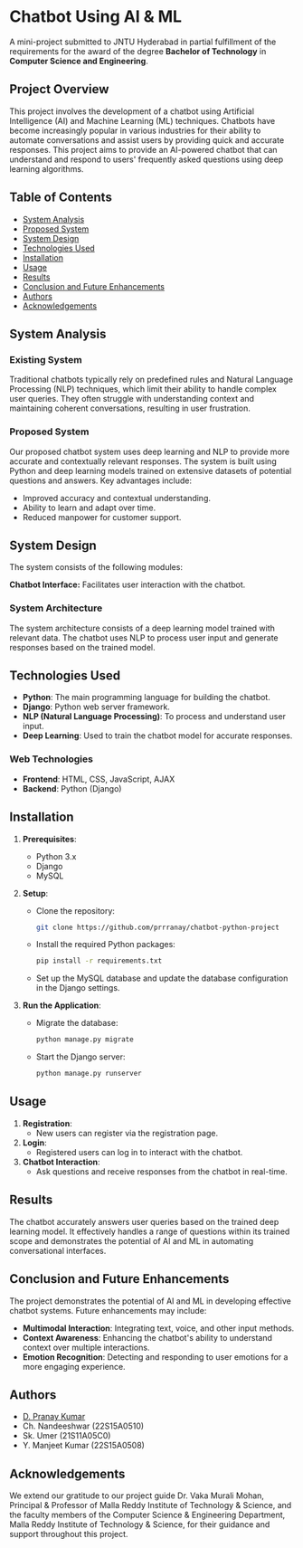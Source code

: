 # Chatbot Using AI & ML

A mini-project submitted to JNTU Hyderabad in partial fulfillment of the requirements for the award of the degree **Bachelor of Technology** in **Computer Science and Engineering**.

## Project Overview

This project involves the development of a chatbot using Artificial Intelligence (AI) and Machine Learning (ML) techniques. Chatbots have become increasingly popular in various industries for their ability to automate conversations and assist users by providing quick and accurate responses. This project aims to provide an AI-powered chatbot that can understand and respond to users' frequently asked questions using deep learning algorithms.

## Table of Contents

- [System Analysis](#system-analysis)
- [Proposed System](#proposed-system)
- [System Design](#system-design)
- [Technologies Used](#technologies-used)
- [Installation](#installation)
- [Usage](#usage)
- [Results](#results)
- [Conclusion and Future Enhancements](#conclusion-and-future-enhancements)
- [Authors](#authors)
- [Acknowledgements](#acknowledgements)

## System Analysis

### Existing System

Traditional chatbots typically rely on predefined rules and Natural Language Processing (NLP) techniques, which limit their ability to handle complex user queries. They often struggle with understanding context and maintaining coherent conversations, resulting in user frustration.

### Proposed System

Our proposed chatbot system uses deep learning and NLP to provide more accurate and contextually relevant responses. The system is built using Python and deep learning models trained on extensive datasets of potential questions and answers. Key advantages include:

- Improved accuracy and contextual understanding.
- Ability to learn and adapt over time.
- Reduced manpower for customer support.

## System Design

The system consists of the following modules:

**Chatbot Interface:** Facilitates user interaction with the chatbot.

### System Architecture

The system architecture consists of a deep learning model trained with relevant data. The chatbot uses NLP to process user input and generate responses based on the trained model.

## Technologies Used

- **Python**: The main programming language for building the chatbot.
- **Django**: Python web server framework.
- **NLP (Natural Language Processing)**: To process and understand user input.
- **Deep Learning**: Used to train the chatbot model for accurate responses.

### Web Technologies

- **Frontend**: HTML, CSS, JavaScript, AJAX
- **Backend**: Python (Django)

## Installation

1. **Prerequisites**:
   - Python 3.x
   - Django
   - MySQL

2. **Setup**:
   - Clone the repository:
     ```bash
     git clone https://github.com/prrranay/chatbot-python-project
     ```
   - Install the required Python packages:
     ```bash
     pip install -r requirements.txt
     ```
   - Set up the MySQL database and update the database configuration in the Django settings.

3. **Run the Application**:
   - Migrate the database:
     ```bash
     python manage.py migrate
     ```
   - Start the Django server:
     ```bash
     python manage.py runserver
     ```

## Usage

1. **Registration**:
   - New users can register via the registration page.
2. **Login**:
   - Registered users can log in to interact with the chatbot.
3. **Chatbot Interaction**:
   - Ask questions and receive responses from the chatbot in real-time.

## Results

The chatbot accurately answers user queries based on the trained deep learning model. It effectively handles a range of questions within its trained scope and demonstrates the potential of AI and ML in automating conversational interfaces.

## Conclusion and Future Enhancements

The project demonstrates the potential of AI and ML in developing effective chatbot systems. Future enhancements may include:

- **Multimodal Interaction**: Integrating text, voice, and other input methods.
- **Context Awareness**: Enhancing the chatbot's ability to understand context over multiple interactions.
- **Emotion Recognition**: Detecting and responding to user emotions for a more engaging experience.

## Authors

- [D. Pranay Kumar](https://github.com/prrranay)
- Ch. Nandeeshwar (22S15A0510)
- Sk. Umer (21S11A05C0)
- Y. Manjeet Kumar (22S15A0508)

## Acknowledgements

We extend our gratitude to our project guide Dr. Vaka Murali Mohan, Principal & Professor of Malla Reddy Institute of Technology & Science, and the faculty members of the Computer Science & Engineering Department, Malla Reddy Institute of Technology & Science, for their guidance and support throughout this project.
